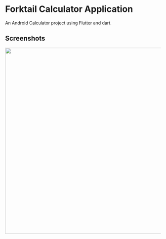 # Forktail Calculator Application

An Android Calculator project using Flutter and dart. 

## Screenshots

<img src="screenshots/screen.png" width="600" />
